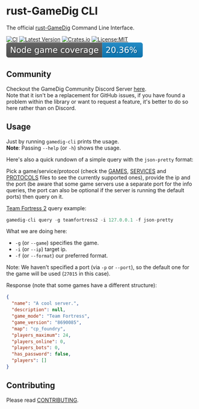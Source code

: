 # rust-GameDig CLI
The official [rust-GameDig](https://crates.io/crates/gamedig) Command Line Interface.

[![CI](https://github.com/gamedig/rust-gamedig/actions/workflows/ci.yml/badge.svg)](https://github.com/gamedig/rust-gamedig/actions) [![Latest Version](https://img.shields.io/crates/v/gamedig-cli.svg?color=yellow)](https://crates.io/crates/gamedig-cli) [![Crates.io](https://img.shields.io/crates/d/gamedig-cli?color=purple)](https://crates.io/crates/gamedig-cli) [![License:MIT](https://img.shields.io/github/license/gamedig/rust-gamedig?color=blue)](LICENSE.md) [![node coverage](https://github.com/gamedig/rust-gamedig/blob/main/.github/badges/node.svg)](https://github.com/gamedig/node-gamedig)

## Community
Checkout the GameDig Community Discord Server [here](https://discord.gg/NVCMn3tnxH).  
Note that it isn't be a replacement for GitHub issues, if you have found a problem
within the library or want to request a feature, it's better to do so here rather than
on Discord.

## Usage
Just by running `gamedig-cli` prints the usage.  
**Note**: Passing `--help` (or `-h`) shows the usage.

Here's also a quick rundown of a simple query with the `json-pretty` format:

Pick a game/service/protocol (check the [GAMES](GAMES.md), [SERVICES](SERVICES.md) and [PROTOCOLS](PROTOCOLS.md) files to see the currently supported ones), provide the ip and the port (be aware that some game servers use a separate port for the info queries, the port can also be optional if the server is running the default ports) then query on it.

[Team Fortress 2](https://store.steampowered.com/app/440/Team_Fortress_2/) query example:
```rust
gamedig-cli query -g teamfortress2 -i 127.0.0.1 -f json-pretty
```
What we are doing here:
* `-g` (or `--game`) specifies the game.
* `-i` (or `--ip`) target ip.
* `-f` (or `--format`) our preferred format.

Note: We haven't specified a port (via `-p` or `--port`), so the default one for the game will be used (`27015` in this case).

Response (note that some games have a different structure):
```json
{
  "name": "A cool server.",
  "description": null,
  "game_mode": "Team Fortress",
  "game_version": "8690085",
  "map": "cp_foundry",
  "players_maximum": 24,
  "players_online": 0,
  "players_bots": 0,
  "has_password": false,
  "players": []
}
```

## Contributing
Please read [CONTRIBUTING](../../CONTRIBUTING.md).
